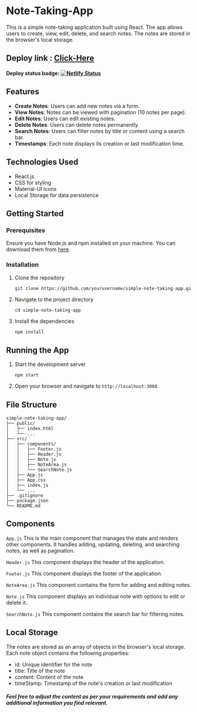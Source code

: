 # Note-Taking-App
This is a simple note-taking application built using React. The app allows users to create, view, edit, delete, and search notes. The notes are stored in the browser's local storage.


## Deploy link : [Click-Here](https://notes-aplicationn.netlify.app/)


#### Deploy status badge: [![Netlify Status](https://api.netlify.com/api/v1/badges/6cef1667-aca5-42b4-9b7e-74229591ce0c/deploy-status)](https://app.netlify.com/sites/notes-aplicationn/deploys)


## Features

- **Create Notes**: Users can add new notes via a form.
- **View Notes**: Notes can be viewed with pagination (10 notes per page).
- **Edit Notes**: Users can edit existing notes.
- **Delete Notes**: Users can delete notes permanently.
- **Search Notes**: Users can filter notes by title or content using a search bar.
- **Timestamps**: Each note displays its creation or last modification time.

## Technologies Used

- React.js
- CSS for styling
- Material-UI icons
- Local Storage for data persistence

## Getting Started

### Prerequisites

Ensure you have Node.js and npm installed on your machine. You can download them from [here](https://nodejs.org/).

### Installation

1. Clone the repository
   ```bash
   git clone https://github.com/yourusername/simple-note-taking-app.git 
2. Navigate to the project directory
   ```
   cd simple-note-taking-app

3. Install the dependencies
   ```
   npm install

## Running the App
1. Start the development server
   ```
   npm start

2. Open your browser and navigate to `http://localhost:3000`.

## File Structure
```
simple-note-taking-app/
├── public/
│   ├── index.html
│   └── ...
├── src/
│   ├── components/
│   │   ├── Footer.js
│   │   ├── Header.js
│   │   ├── Note.js
│   │   ├── NoteArea.js
│   │   └── SearchNote.js
│   ├── App.js
│   ├── App.css
│   ├── index.js
│   └── ...
├── .gitignore
├── package.json
└── README.md
```

## Components
`App.js`
This is the main component that manages the state and renders other components. It handles adding, updating, deleting, and searching notes, as well as pagination.

`Header.js`
This component displays the header of the application.

`Footer.js`
This component displays the footer of the application.

`NoteArea.js`
This component contains the form for adding and editing notes.

`Note.js`
This component displays an individual note with options to edit or delete it.

`SearchNote.js`
This component contains the search bar for filtering notes.

## Local Storage
The notes are stored as an array of objects in the browser's local storage. Each note object contains the following properties:

- id: Unique identifier for the note
- title: Title of the note
- content: Content of the note
- timeStamp: Timestamp of the note's creation or last modification



##### Feel free to adjust the content as per your requirements and add any additional information you find relevant.



